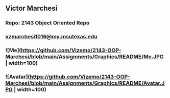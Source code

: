 ## Victor Marchesi
### Repo: 2143 Object Oriented Repo
### vzmarchesi1016@my.msutexas.edu
### ![Me](https://github.com/Vizemo/2143-OOP-Marchesi/blob/main/Assignments/Graphics/README/Me.JPG | width=100)
### ![Avatar](https://github.com/Vizemo/2143-OOP-Marchesi/blob/main/Assignments/Graphics/README/Avatar.JPG | width=100)
